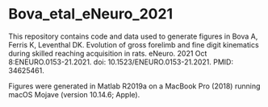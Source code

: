 # Bova_etal_eNeuro_2021

This repository contains code and data used to generate figures in Bova A, Ferris K, Leventhal DK. Evolution of gross forelimb and fine digit kinematics during skilled reaching acquisition in rats. eNeuro. 2021 Oct 8:ENEURO.0153-21.2021. doi: 10.1523/ENEURO.0153-21.2021. PMID: 34625461.

Figures were generated in Matlab R2019a on a MacBook Pro (2018) running macOS Mojave (version 10.14.6; Apple).
